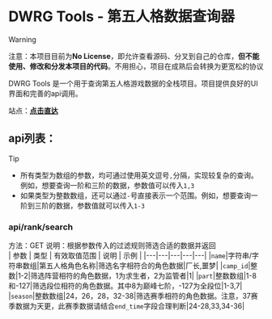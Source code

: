 # DWRG Tools - 第五人格数据查询器

> [!WARNING]  
> 注意：本项目目前为**No License**，即允许查看源码、分叉到自己的仓库，**但不能使用、修改和分发本项目的代码**。不用担心，项目在成熟后会转换为更宽松的协议

DWRG Tools 是一个用于查询第五人格游戏数据的全栈项目。项目提供良好的UI界面和完善的api调用。

站点：[**点击直达**](https://dwrg.codegang.top)

## api列表：

> [!TIP]
> - 所有类型为数组的参数，均可通过使用英文逗号`,`分隔，实现较复杂的查询。例如，想要查询一阶和三阶的数据，参数值可以传入`1,3`
> - 如果类型为整数数组，还可以通过`-`号直接表示一个范围。例如，想要查询一阶到三阶的数据，参数值就可以传入`1-3`

### **api/rank/search**
方法：GET
说明：根据参数传入的过滤规则筛选合适的数据并返回  
| 参数 | 类型 | 有效取值范围 | 说明 | 示例 |
|---|---|---|---|---|
|`name`|字符串/字符串数组|第五人格角色名称|筛选名字相符合的角色数据|厂长,噩梦|
|`camp_id`|整数|1-2|筛选阵营相符的角色数据，1为求生者，2为监管者|1|
|`part`|整数数组|1-8和-127|筛选段位相符的角色数据。其中8为巅峰七阶，-127为全段位|1-3,7|
|`season`|整数数组|24，26，28，32-38|筛选赛季相符的角色数据。注意，37赛季数据为天更，此赛季数据请结合`end_time`字段合理判断|24-28,33,34-36|
